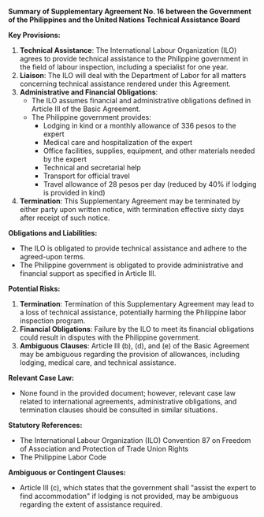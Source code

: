 **Summary of Supplementary Agreement No. 16 between the Government of the Philippines and the United Nations Technical Assistance Board**

**Key Provisions:**

1. **Technical Assistance**: The International Labour Organization (ILO) agrees to provide technical assistance to the Philippine government in the field of labour inspection, including a specialist for one year.
2. **Liaison**: The ILO will deal with the Department of Labor for all matters concerning technical assistance rendered under this Agreement.
3. **Administrative and Financial Obligations**:
	* The ILO assumes financial and administrative obligations defined in Article III of the Basic Agreement.
	* The Philippine government provides:
		+ Lodging in kind or a monthly allowance of 336 pesos to the expert
		+ Medical care and hospitalization of the expert
		+ Office facilities, supplies, equipment, and other materials needed by the expert
		+ Technical and secretarial help
		+ Transport for official travel
		+ Travel allowance of 28 pesos per day (reduced by 40% if lodging is provided in kind)
4. **Termination**: This Supplementary Agreement may be terminated by either party upon written notice, with termination effective sixty days after receipt of such notice.

**Obligations and Liabilities:**

* The ILO is obligated to provide technical assistance and adhere to the agreed-upon terms.
* The Philippine government is obligated to provide administrative and financial support as specified in Article III.

**Potential Risks:**

1. **Termination**: Termination of this Supplementary Agreement may lead to a loss of technical assistance, potentially harming the Philippine labor inspection program.
2. **Financial Obligations**: Failure by the ILO to meet its financial obligations could result in disputes with the Philippine government.
3. **Ambiguous Clauses**: Article III (b), (d), and (e) of the Basic Agreement may be ambiguous regarding the provision of allowances, including lodging, medical care, and technical assistance.

**Relevant Case Law:**

* None found in the provided document; however, relevant case law related to international agreements, administrative obligations, and termination clauses should be consulted in similar situations.

**Statutory References:**

* The International Labour Organization (ILO) Convention 87 on Freedom of Association and Protection of Trade Union Rights
* The Philippine Labor Code

**Ambiguous or Contingent Clauses:**

* Article III (c), which states that the government shall "assist the expert to find accommodation" if lodging is not provided, may be ambiguous regarding the extent of assistance required.